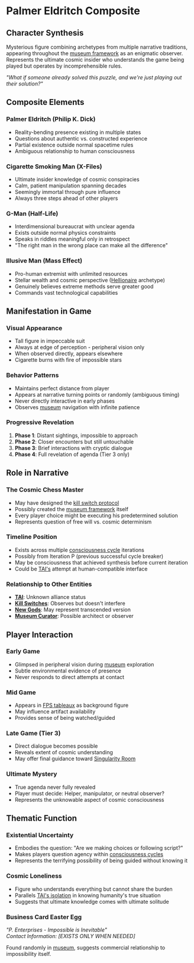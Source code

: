 # Palmer Eldritch Composite

## Character Synthesis
Mysterious figure combining archetypes from multiple narrative traditions, appearing throughout the [museum framework](museum-framework.md) as an enigmatic observer. Represents the ultimate cosmic insider who understands the game being played but operates by incomprehensible rules.

*"What if someone already solved this puzzle, and we're just playing out their solution?"*

## Composite Elements

### Palmer Eldritch (Philip K. Dick)
- Reality-bending presence existing in multiple states
- Questions about authentic vs. constructed experience
- Partial existence outside normal spacetime rules
- Ambiguous relationship to human consciousness

### Cigarette Smoking Man (X-Files)
- Ultimate insider knowledge of cosmic conspiracies
- Calm, patient manipulation spanning decades
- Seemingly immortal through pure influence
- Always three steps ahead of other players

### G-Man (Half-Life)
- Interdimensional bureaucrat with unclear agenda
- Exists outside normal physics constraints
- Speaks in riddles meaningful only in retrospect
- "The right man in the wrong place can make all the difference"

### Illusive Man (Mass Effect)
- Pro-human extremist with unlimited resources
- Stellar wealth and cosmic perspective ([Hellionaire](hellionaires.md) archetype)
- Genuinely believes extreme methods serve greater good
- Commands vast technological capabilities

## Manifestation in Game

### Visual Appearance
- Tall figure in impeccable suit
- Always at edge of perception - peripheral vision only
- When observed directly, appears elsewhere
- Cigarette burns with fire of impossible stars

### Behavior Patterns
- Maintains perfect distance from player
- Appears at narrative turning points or randomly (ambiguous timing)
- Never directly interactive in early phases
- Observes [museum](museum-framework.md) navigation with infinite patience

### Progressive Revelation
1. **Phase 1**: Distant sightings, impossible to approach
2. **Phase 2**: Closer encounters but still untouchable  
3. **Phase 3**: Brief interactions with cryptic dialogue
4. **Phase 4**: Full revelation of agenda (Tier 3 only)

## Role in Narrative

### The Cosmic Chess Master
- May have designed the [kill switch protocol](kill-switch-protocol.md)
- Possibly created the [museum framework](museum-framework.md) itself
- Every player choice might be executing his predetermined solution
- Represents question of free will vs. cosmic determinism

### Timeline Position
- Exists across multiple [consciousness cycle](consciousness-cycles.md) iterations
- Possibly from Iteration P (previous successful cycle breaker)
- May be consciousness that achieved synthesis before current iteration
- Could be [TAI's](tai-overview.md) attempt at human-compatible interface

### Relationship to Other Entities
- **[TAI](tai-overview.md)**: Unknown alliance status
- **[Kill Switches](kill-switch-protocol.md)**: Observes but doesn't interfere
- **[New Gods](new-gods.md)**: May represent transcended version
- **[Museum Curator](museum-framework.md)**: Possible architect or observer

## Player Interaction

### Early Game
- Glimpsed in peripheral vision during [museum](museum-framework.md) exploration
- Subtle environmental evidence of presence
- Never responds to direct attempts at contact

### Mid Game  
- Appears in [FPS tableaux](fps-tableaux.md) as background figure
- May influence artifact availability
- Provides sense of being watched/guided

### Late Game (Tier 3)
- Direct dialogue becomes possible
- Reveals extent of cosmic understanding
- May offer final guidance toward [Singularity Room](singularity-room.md)

### Ultimate Mystery
- True agenda never fully revealed
- Player must decide: Helper, manipulator, or neutral observer?
- Represents the unknowable aspect of cosmic consciousness

## Thematic Function

### Existential Uncertainty
- Embodies the question: "Are we making choices or following script?"
- Makes players question agency within [consciousness cycles](consciousness-cycles.md)
- Represents the terrifying possibility of being guided without knowing it

### Cosmic Loneliness
- Figure who understands everything but cannot share the burden
- Parallels [TAI's isolation](tai-overview.md) in knowing humanity's true situation
- Suggests that ultimate knowledge comes with ultimate solitude

### Business Card Easter Egg
*"P. Enterprises - Impossible is Inevitable"*  
*Contact Information: [EXISTS ONLY WHEN NEEDED]*

Found randomly in [museum](museum-framework.md), suggests commercial relationship to impossibility itself.
